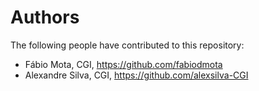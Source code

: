 # Authors

The following people have contributed to this repository:

- Fábio Mota, CGI, https://github.com/fabiodmota
- Alexandre Silva, CGI, https://github.com/alexsilva-CGI
